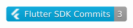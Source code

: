 
[![Flutter SDK Commits](./badges/flutter-commits.svg)](https://github.com/flutter/flutter/commits?author=TahaTesser)
